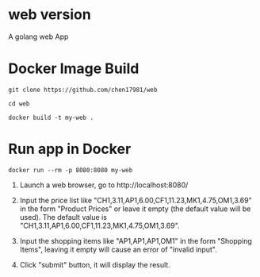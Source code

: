 # web version

A golang web App


Docker Image Build
===

```
git clone https://github.com/chen17981/web

cd web 

docker build -t my-web .
```


Run app in Docker
===

```
docker run --rm -p 8080:8080 my-web

```

1. Launch a web browser, go to http://localhost:8080/

2. Input the price list like "CH1,3.11,AP1,6.00,CF1,11.23,MK1,4.75,OM1,3.69" in the form "Product Prices" or leave it empty (the default value will be used). The default value is "CH1,3.11,AP1,6.00,CF1,11.23,MK1,4.75,OM1,3.69".

3. Input the shopping items like "AP1,AP1,AP1,OM1" in the form "Shopping Items", leaving it empty will cause an error of "invalid input".

4. Click "submit" button, it will display the result.
